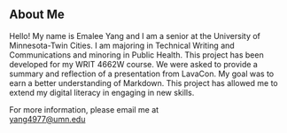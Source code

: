 ## About Me

Hello! My name is Emalee Yang and I am a senior at the University of Minnesota-Twin Cities. I am majoring in Technical Writing and Communications and minoring in Public Health. This project has been developed for my WRIT 4662W course. We were asked to provide a summary and reflection of a presentation from LavaCon. My goal was to earn a better understanding of Markdown. This project has allowed me to extend my digital literacy in engaging in new skills.

For more information, please email me at
<br>
yang4977@umn.edu
